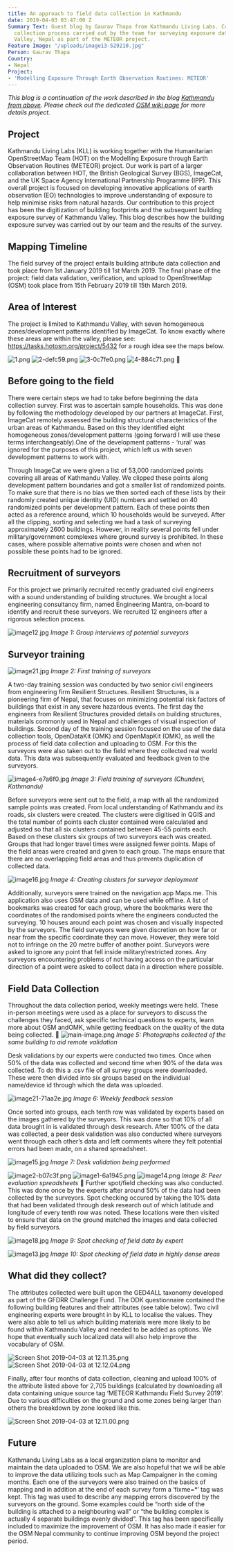 ```yaml
---
title: An approach to field data collection in Kathmandu
date: 2019-04-03 03:47:00 Z
Summary Text: Guest blog by Gaurav Thapa from Kathmandu Living Labs. Covering the
  collection process carried out by the team for surveying exposure data in Kathmandu
  Valley, Nepal as part of the METEOR project.
Feature Image: "/uploads/image13-529210.jpg"
Person: Gaurav Thapa
Country:
- Nepal
Project:
- 'Modelling Exposure Through Earth Observation Routines: METEOR'
---
```


*This blog is a continuation of the work described in the blog [Kathmandu from above](https://www.hotosm.org/updates/kathmandu-from-above/). Please check out the dedicated [OSM wiki page](https://wiki.openstreetmap.org/wiki/Directed_Edits/METEOR_Digitizing_Kathmandu) for more details project.*

## Project
Kathmandu Living Labs (KLL) is working together with the Humanitarian OpenStreetMap Team (HOT) on the Modelling Exposure through Earth Observation Routines (METEOR) project. Our work is part of a larger collaboration between HOT, the British Geological Survey (BGS), ImageCat, and the UK Space Agency International Partnership Programme (IPP). This overall project is focused on developing innovative applications of earth observation (EO) technologies to improve understanding of exposure to help minimise risks from natural hazards. Our contribution to this project has been the digitization of building footprints and the subsequent building exposure survey of Kathmandu Valley. This blog describes how the building exposure survey was carried out by our team and the results of the survey.

## Mapping Timeline
The field survey of the project entails building attribute data collection and took place from 1st January 2019 till 1st March 2019. The final phase of the project: field data validation, verification, and upload to OpenStreetMap (OSM) took place from 15th February 2019 till 15th March 2019.

## Area of Interest
The project is limited to Kathmandu Valley, with seven homogeneous zones/development patterns  identified by ImageCat. To know exactly where these areas are within the valley, please see: https://tasks.hotosm.org/project/5432 for a rough idea see the maps below.

![1.png](/uploads/1.png)
![2-defc59.png](/uploads/2-defc59.png)
![3-0c7fe0.png](/uploads/3-0c7fe0.png)
![4-884c71.png](/uploads/4-884c71.png)

## Before going to the field
There were certain steps we had to take before beginning the data collection survey. First was to ascertain sample households. This was done by following the methodology developed by our partners at ImageCat. First, ImageCat remotely assessed the building structural characteristics of the urban areas of Kathmandu. Based on this they identified eight homogeneous zones/development patterns (going forward I will use these terms interchangeably).One of the development patterns  - ‘rural’ was ignored for the purposes of this  project, which left us with seven development patterns to work with. 

Through ImageCat we were given a list of 53,000 randomized points covering all areas of Kathmandu Valley. We clipped these points along development pattern boundaries and got a smaller list of randomized points. To make sure that there is no bias we then sorted each of these lists by their randomly created unique identity (UID) numbers and settled on 40 randomized points per development pattern. Each of these points then acted as a reference around, which 10 households would be surveyed. After all the clipping, sorting and selecting we had a task of surveying approximately 2600 buildings. However, in reality several points fell under military/government complexes where ground survey is prohibited. In these cases, where possible alternative points were chosen and when not possible these points had to be ignored. 

## Recruitment of surveyors
For this project we primarily recruited recently graduated civil engineers with a sound understanding of building structures. We brought a local engineering consultancy firm, named Engineering Mantra, on-board to identify and recruit these surveyors. We recruited 12 engineers after a rigorous selection process. 

![image12.jpg](/uploads/image12.jpg)
*Image 1: Group interviews of potential surveyors*


## Surveyor training

![image21.jpg](/uploads/image21.jpg)
*Image 2: First training of surveyors* 

A two-day training session was conducted by two senior civil engineers from engineering firm Resilient Structures. Resilient Structures, is a pioneering firm of Nepal, that focuses on minimizing potential risk factors of buildings that exist in any severe hazardous events. The first day the engineers from Resilient Structures provided details on building structures, materials commonly used in Nepal and challenges of visual inspection of buildings. Second day of the training session focused on the use of the data collection tools, OpenDataKit (OMK) and OpenMapKit (OMK), as well the process of field data collection and uploading to OSM. For this the surveyors were also taken out to the field where they collected real world data. This data was subsequently evaluated and feedback given to the surveyors.

![image4-e7a6f0.jpg](/uploads/image4-e7a6f0.jpg)
*Image 3: Field training of surveyors (Chundevi, Kathmandu)*

Before surveyors were sent out to the field, a map with all the randomized sample points was created. From local understanding of Kathmandu and its roads, six clusters were created. The clusters were digitised in QGIS and the total number of points each cluster contained were calculated and adjusted so that all six clusters contained between 45-55 points each. Based on these clusters six groups of two surveyors each was created. Groups that had longer travel times were assigned fewer points. Maps of the field areas were created and given to each group. The maps ensure that there are no overlapping field areas and thus prevents duplication of collected data. 

![image16.jpg](/uploads/image16.jpg)
*Image 4: Creating clusters for surveyor deployment* 

Additionally, surveyors were trained on the navigation app Maps.me. This application also uses OSM data and can be used while offline. A list of bookmarks was created for each group, where the bookmarks were the coordinates of the randomised points where the engineers conducted the surveying. 10 houses around each point was chosen and visually inspected by the surveyors. The field surveyors were given discretion on how far or near from the specific coordinate they can move. However, they were told not to infringe on the 20 metre buffer of another point. Surveyors were asked to ignore any point that fell inside military/restricted zones. Any surveyors encountering problems of not having access on the particular direction of a point were asked to collect data in a direction where possible.

## Field Data Collection
Throughout the data collection period, weekly meetings were held. These in-person meetings were used as a place for surveyors to discuss the challenges they faced, ask specific technical questions to experts, learn more about OSM andOMK, while getting feedback on the quality of the data being collected.

![main-image.png](/uploads/main-image.png)
*Image 5: Photographs collected of the same building to aid remote validation*

Desk validations by our experts were conducted two times. Once when 50% of the data was collected and second time when 90% of the data was collected. To do this a .csv file of all survey groups were downloaded. These were then divided into six groups based on the individual name/device id through which the data was uploaded.

![image21-71aa2e.jpg](/uploads/image21-71aa2e.jpg)
*Image 6: Weekly feedback session*

Once sorted into groups, each tenth row was validated by experts based on the images gathered by the surveyors. This was done so that 10% of all data brought in is validated through desk research. After 100% of the data was collected, a peer desk validation was also conducted where surveyors went through each other’s data and left comments where they felt potential errors had been made, on a shared spreadsheet.

![image15.jpg](/uploads/image15.jpg)
*Image 7: Desk validation being performed*

![image2-b07c3f.png](/uploads/image2-b07c3f.png)
![image1-6a1945.png](/uploads/image1-6a1945.png)
![image14.png](/uploads/image14.png)
*Image 8: Peer evaluation spreadsheets*

Further spot/field checking was also conducted. This was done once by the experts after around 50% of the data had been collected by the surveyors. Spot checking occured by taking the 10% data that had been validated through desk research out of which latitude and longitude of every tenth row was noted. These locations were then visited to ensure that data on the ground matched the images and data collected by field surveyors.

![image18.jpg](/uploads/image18.jpg)
*Image 9: Spot checking of field data by expert*

![image13.jpg](/uploads/image13.jpg)
*Image 10: Spot checking of field data in highly dense areas*

## What did they collect?
The attributes collected were built upon the GED4ALL taxonomy developed as part of the GFDRR Challenge Fund. The ODK questionnaire contained the following building features and their attributes (see table below). Two civil engineering experts were brought in by KLL to localise the values. They were also able to tell us which building materials were more likely to be found within Kathmandu Valley and needed to be added as options. We hope that eventually such localized data will also help improve the vocabulary of OSM.

![Screen Shot 2019-04-03 at 12.11.35.png](/uploads/Screen%20Shot%202019-04-03%20at%2012.11.35.png)
![Screen Shot 2019-04-03 at 12.12.04.png](/uploads/Screen%20Shot%202019-04-03%20at%2012.12.04.png)

Finally, after four months of data collection, cleaning and upload 100% of the attribute listed above for 2,705 buildings (calculated by downloading all data containing unique source tag ‘METEOR Kathmandu Field Survey 2019’. Due to various difficulties on the ground and some zones being larger than others the breakdown by zone looked like this.

![Screen Shot 2019-04-03 at 12.11.00.png](/uploads/Screen%20Shot%202019-04-03%20at%2012.11.00.png)

## Future
Kathmandu Living Labs as a local organization plans to monitor and maintain the data uploaded to OSM. We are also hopeful that we will be able to improve the data utilizing tools such as Map Campaigner in the coming months. Each one of the surveyors were also trained on the basics of mapping and in addition at the end of each survey form a ‘fixme=*’ tag was kept. This tag was used to describe any mapping errors discovered by the surveyors on the ground. Some examples could be “north side of the building is attached to a neighbouring wall” or “the building complex is actually 4 separate buildings evenly divided”. This tag has been specifically included to maximize the improvement of OSM. It has also made it easier for the OSM Nepal community to continue improving OSM beyond the project period. 
